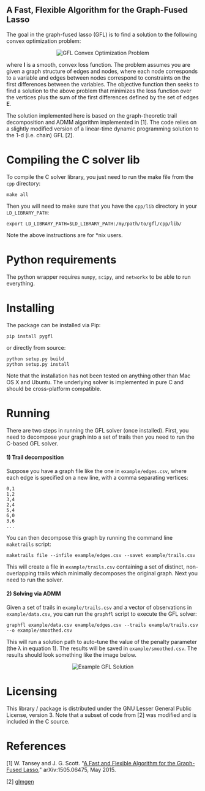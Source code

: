 A Fast, Flexible Algorithm for the Graph-Fused Lasso
----------------------------------------------------

The goal in the graph-fused lasso (GFL) is to find a solution to the following convex optimization problem:

<p align="center">
  <img src="https://github.com/tansey/gfl/blob/master/img/eq1.png?raw=true" alt="GFL Convex Optimization Problem"/>
</p>

where __l__ is a smooth, convex loss function. The problem assumes you are given a graph structure of edges and nodes, where each node corresponds to a variable and edges between nodes correspond to constraints on the first differences between the variables. The objective function then seeks to find a solution to the above problem that minimizes the loss function over the vertices plus the sum of the first differences defined by the set of edges __E__.

The solution implemented here is based on the graph-theoretic trail decomposition and ADMM algorithm implemented in [1]. The code relies on a slightly modified version of a linear-time dynamic programming solution to the 1-d (i.e. chain) GFL [2].

Compiling the C solver lib
==========================
To compile the C solver library, you just need to run the make file from the `cpp` directory:

`make all`

Then you will need to make sure that you have the `cpp/lib` directory in your `LD_LIBRARY_PATH`:

`export LD_LIBRARY_PATH=$LD_LIBRARY_PATH:/my/path/to/gfl/cpp/lib/`

Note the above instructions are for *nix users.

Python requirements
===================
The python wrapper requires `numpy`, `scipy`, and `networkx` to be able to run everything.

Installing
==========
The package can be installed via Pip:

`pip install pygfl`

or directly from source:

```
python setup.py build
python setup.py install
```

Note that the installation has not been tested on anything other than Mac OS X and Ubuntu. The underlying solver is implemented in pure C and should be cross-platform compatible.

Running
=======
There are two steps in running the GFL solver (once installed). First, you need to decompose your graph into a set of trails then you need to run the C-based GFL solver.

#### 1) Trail decomposition
Suppose you have a graph file like the one in `example/edges.csv`, where each edge is specified on a new line, with a comma separating vertices:

```
0,1
1,2
3,4
2,4
5,4
6,0
3,6
...
```

You can then decompose this graph by running the command line `maketrails` script:

```
maketrails file --infile example/edges.csv --savet example/trails.csv
```

This will create a file in `example/trails.csv` containing a set of distinct, non-overlapping trails which minimally decomposes the original graph. Next you need to run the solver.

#### 2) Solving via ADMM
Given a set of trails in `example/trails.csv` and a vector of observations in `example/data.csv`, you can run the `graphfl` script to execute the GFL solver:

```
graphfl example/data.csv example/edges.csv --trails example/trails.csv --o example/smoothed.csv
```

This will run a solution path to auto-tune the value of the penalty parameter (the λ in equation 1). The results will be saved in `example/smoothed.csv`. The results should look something like the image below.

<p align="center">
  <img src="https://github.com/tansey/gfl/blob/master/img/example1.png?raw=true" alt="Example GFL Solution"/>
</p>

Licensing
=========
This library / package is distributed under the GNU Lesser General Public License, version 3. Note that a subset of code from [2] was modified and is included in the C source.

References
==========
[1] W. Tansey and J. G. Scott. "[A Fast and Flexible Algorithm for the Graph-Fused Lasso](http://arxiv.org/abs/1505.06475)," arXiv:1505.06475, May 2015.

[2] [glmgen](https://github.com/statsmaths/glmgen)